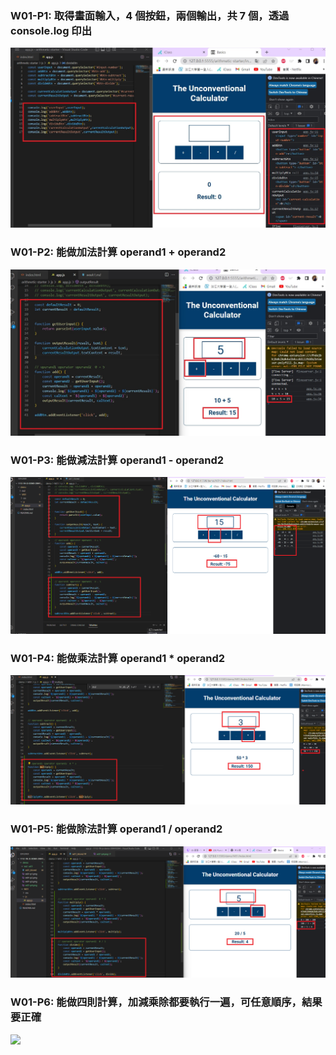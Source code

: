 ### W01-P1: 取得畫面輸入，4 個按鈕，兩個輸出，共 7 個，透過 console.log 印出
 
![](w01-p1.png)
 
### W01-P2: 能做加法計算  operand1 + operand2
 
![](w01-p2.png)
 
### W01-P3: 能做減法計算  operand1 - operand2
 
![](w01-p3.png)
 
### W01-P4: 能做乘法計算  operand1 * operand2
 
![](w01-p4.png)
 
### W01-P5: 能做除法計算  operand1 / operand2
 
![](w01-p5.png)
### W01-P6: 能做四則計算，加減乘除都要執行一遍，可任意順序，結果要正確
![](w01-p6.png)